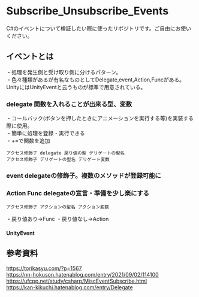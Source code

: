 # Subscribe_Unsubscribe_Events
C#のイベントについて検証したい際に使ったリポジトリです。ご自由にお使いください。

## イベントとは
・処理を発生側と受け取り側に分けるパターン。  
・色々種類があるが有名なものとしてDelegate,event,Action,Funcがある。UnityにはUnityEventと云うものが標準で用意されている。  
### delegate 関数を入れることが出来る型、変数
・コールバック(ボタンを押したときにアニメーションを実行する等)を実装する際に使用。  
・簡単に処理を登録・実行できる  
・+=で関数を追加
```
アクセス修飾子 delegate 戻り値の型 デリゲートの型名  
アクセス修飾子 デリゲートの型名 デリゲート変数  
```
### event delegateの修飾子。複数のメソッドが登録可能に

### Action Func  delegateの宣言・準備を少し楽にする
```
アクセス修飾子 アクションの型名 アクション変数  
```
・戻り値あり→Func
・戻り値なし→Action

#### UnityEvent



## 参考資料
https://torikasyu.com/?p=1567  
https://nn-hokuson.hatenablog.com/entry/2021/09/02/114100  
https://ufcpp.net/study/csharp/MiscEventSubscribe.html  
https://kan-kikuchi.hatenablog.com/entry/Delegate
